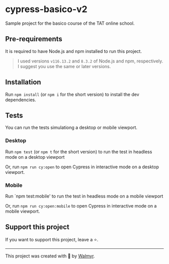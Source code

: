 # cypress-basico-v2

Sample project for the basico course of the TAT online school.

## Pre-requirements

It is required to have Node.js and npm installed to run this project.

> I used versions `v116.13.2` and `8.3.2` of Node.js and npm, respectively. I suggest you use the same or later versions.

## Installation

Run `npm install` (or `npm i` for the short version) to install the dev dependencies.

## Tests

You can run the tests simulationg a desktop or mobile viewport.

### Desktop

Run `npm test` (or `npm t` for the short version) to run the test in headless mode on a desktop viewport

Or, run `npm run cy:open` to open Cypress in interactive mode on a desktop viewport.

### Mobile

Run `npm test:mobile' to run the test in headless mode on a mobile viewport

Or, run `npm run cy:open:mobile` to open Cypress in interactive mode on a mobile viewport.

## Support this project

If you want to support this project, leave a ⭐.

___

This project was created with 💚 by [Walmyr](https://walmyr.dev).
